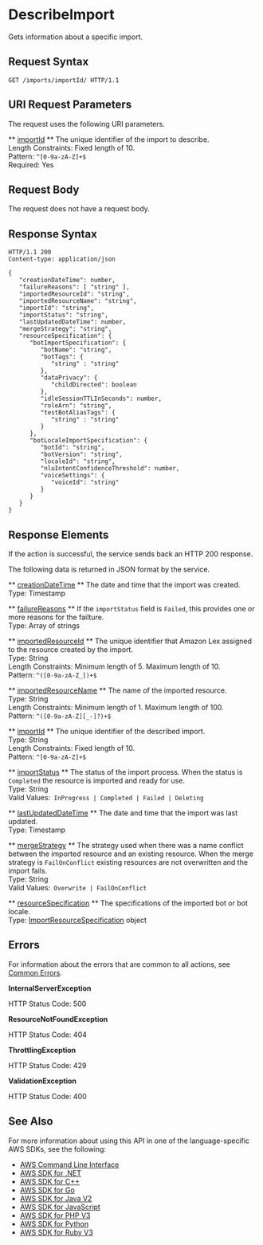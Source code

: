 # DescribeImport<a name="API_DescribeImport"></a>

Gets information about a specific import\.

## Request Syntax<a name="API_DescribeImport_RequestSyntax"></a>

```
GET /imports/importId/ HTTP/1.1
```

## URI Request Parameters<a name="API_DescribeImport_RequestParameters"></a>

The request uses the following URI parameters\.

 ** [importId](#API_DescribeImport_RequestSyntax) **   <a name="lexv2-DescribeImport-request-importId"></a>
The unique identifier of the import to describe\.  
Length Constraints: Fixed length of 10\.  
Pattern: `^[0-9a-zA-Z]+$`   
Required: Yes

## Request Body<a name="API_DescribeImport_RequestBody"></a>

The request does not have a request body\.

## Response Syntax<a name="API_DescribeImport_ResponseSyntax"></a>

```
HTTP/1.1 200
Content-type: application/json

{
   "creationDateTime": number,
   "failureReasons": [ "string" ],
   "importedResourceId": "string",
   "importedResourceName": "string",
   "importId": "string",
   "importStatus": "string",
   "lastUpdatedDateTime": number,
   "mergeStrategy": "string",
   "resourceSpecification": { 
      "botImportSpecification": { 
         "botName": "string",
         "botTags": { 
            "string" : "string" 
         },
         "dataPrivacy": { 
            "childDirected": boolean
         },
         "idleSessionTTLInSeconds": number,
         "roleArn": "string",
         "testBotAliasTags": { 
            "string" : "string" 
         }
      },
      "botLocaleImportSpecification": { 
         "botId": "string",
         "botVersion": "string",
         "localeId": "string",
         "nluIntentConfidenceThreshold": number,
         "voiceSettings": { 
            "voiceId": "string"
         }
      }
   }
}
```

## Response Elements<a name="API_DescribeImport_ResponseElements"></a>

If the action is successful, the service sends back an HTTP 200 response\.

The following data is returned in JSON format by the service\.

 ** [creationDateTime](#API_DescribeImport_ResponseSyntax) **   <a name="lexv2-DescribeImport-response-creationDateTime"></a>
The date and time that the import was created\.  
Type: Timestamp

 ** [failureReasons](#API_DescribeImport_ResponseSyntax) **   <a name="lexv2-DescribeImport-response-failureReasons"></a>
If the `importStatus` field is `Failed`, this provides one or more reasons for the failture\.  
Type: Array of strings

 ** [importedResourceId](#API_DescribeImport_ResponseSyntax) **   <a name="lexv2-DescribeImport-response-importedResourceId"></a>
The unique identifier that Amazon Lex assigned to the resource created by the import\.  
Type: String  
Length Constraints: Minimum length of 5\. Maximum length of 10\.  
Pattern: `^([0-9a-zA-Z_])+$` 

 ** [importedResourceName](#API_DescribeImport_ResponseSyntax) **   <a name="lexv2-DescribeImport-response-importedResourceName"></a>
The name of the imported resource\.  
Type: String  
Length Constraints: Minimum length of 1\. Maximum length of 100\.  
Pattern: `^([0-9a-zA-Z][_-]?)+$` 

 ** [importId](#API_DescribeImport_ResponseSyntax) **   <a name="lexv2-DescribeImport-response-importId"></a>
The unique identifier of the described import\.  
Type: String  
Length Constraints: Fixed length of 10\.  
Pattern: `^[0-9a-zA-Z]+$` 

 ** [importStatus](#API_DescribeImport_ResponseSyntax) **   <a name="lexv2-DescribeImport-response-importStatus"></a>
The status of the import process\. When the status is `Completed` the resource is imported and ready for use\.  
Type: String  
Valid Values:` InProgress | Completed | Failed | Deleting` 

 ** [lastUpdatedDateTime](#API_DescribeImport_ResponseSyntax) **   <a name="lexv2-DescribeImport-response-lastUpdatedDateTime"></a>
The date and time that the import was last updated\.  
Type: Timestamp

 ** [mergeStrategy](#API_DescribeImport_ResponseSyntax) **   <a name="lexv2-DescribeImport-response-mergeStrategy"></a>
The strategy used when there was a name conflict between the imported resource and an existing resource\. When the merge strategy is `FailOnConflict` existing resources are not overwritten and the import fails\.  
Type: String  
Valid Values:` Overwrite | FailOnConflict` 

 ** [resourceSpecification](#API_DescribeImport_ResponseSyntax) **   <a name="lexv2-DescribeImport-response-resourceSpecification"></a>
The specifications of the imported bot or bot locale\.  
Type: [ImportResourceSpecification](API_ImportResourceSpecification.md) object

## Errors<a name="API_DescribeImport_Errors"></a>

For information about the errors that are common to all actions, see [Common Errors](CommonErrors.md)\.

 **InternalServerException**   
  
HTTP Status Code: 500

 **ResourceNotFoundException**   
  
HTTP Status Code: 404

 **ThrottlingException**   
  
HTTP Status Code: 429

 **ValidationException**   
  
HTTP Status Code: 400

## See Also<a name="API_DescribeImport_SeeAlso"></a>

For more information about using this API in one of the language\-specific AWS SDKs, see the following:
+  [ AWS Command Line Interface](https://docs.aws.amazon.com/goto/aws-cli/models.lex.v2-2020-08-07/DescribeImport) 
+  [ AWS SDK for \.NET](https://docs.aws.amazon.com/goto/DotNetSDKV3/models.lex.v2-2020-08-07/DescribeImport) 
+  [ AWS SDK for C\+\+](https://docs.aws.amazon.com/goto/SdkForCpp/models.lex.v2-2020-08-07/DescribeImport) 
+  [ AWS SDK for Go](https://docs.aws.amazon.com/goto/SdkForGoV1/models.lex.v2-2020-08-07/DescribeImport) 
+  [ AWS SDK for Java V2](https://docs.aws.amazon.com/goto/SdkForJavaV2/models.lex.v2-2020-08-07/DescribeImport) 
+  [ AWS SDK for JavaScript](https://docs.aws.amazon.com/goto/AWSJavaScriptSDK/models.lex.v2-2020-08-07/DescribeImport) 
+  [ AWS SDK for PHP V3](https://docs.aws.amazon.com/goto/SdkForPHPV3/models.lex.v2-2020-08-07/DescribeImport) 
+  [ AWS SDK for Python](https://docs.aws.amazon.com/goto/boto3/models.lex.v2-2020-08-07/DescribeImport) 
+  [ AWS SDK for Ruby V3](https://docs.aws.amazon.com/goto/SdkForRubyV3/models.lex.v2-2020-08-07/DescribeImport) 